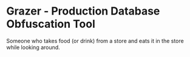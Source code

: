 # Grazer - Production Database Obfuscation Tool

Someone who takes food (or drink) from a store and eats it in the store while looking around.

